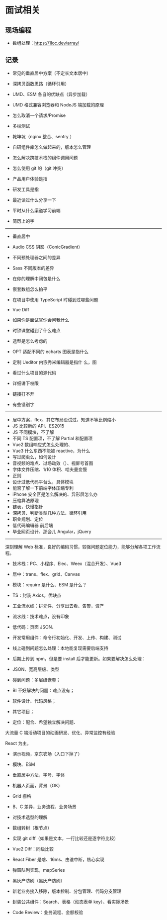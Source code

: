 # 面试相关

## 现场编程

* 数组处理：https://1loc.dev/array/

## 记录

<!-- 汤唯国 -->

* 常见的垂直居中方案（不定长文本居中）

* 深拷贝函数思路（循环引用）
* UMD、ESM 各自的优缺点（异步加载）
* UMD 格式兼容浏览器和 NodeJS 端加载的原理
* 怎么取消一个请求/Promise
* 多栏测试
* 乾坤坑（nginx 整合、sentry ）

* 自研组件库怎么做起来的，版本怎么管理
* 怎么解决跨技术栈的组件调用问题
* 怎么使用 git 的（git 冲突）

* 产品用户体验是指
* 研发工具是指
* 最近读过什么分享一下
* 平时从什么渠道学习前端

* 简历上的字

---

<!-- 女孩子 -->

* 垂直居中
* Audio CSS 阴影（ConicGradient）
* 不同预处理器之间的差异
* Sass 不同版本的差异

* 在你的理解中闭包是什么
* 嵌套数组怎么拍平
* 在项目中使用 TypeScript 时碰到过哪些问题
* Vue Diff
* 如果你是面试官你会问我什么

* 时钟课堂碰到了什么难点
* 选型是怎么考虑的
* OPT 适配不同的 echarts 图表是指什么
* 定制 Ueditor 内嵌秀米编辑器是指什 么，图
* 看过什么项目的源代码
* 详细讲下权限

* 链接打不开
* 有些错别字

--- 

<!-- 韩鹏 -->

* 居中方案，flex、其它布局没试过，知道不等比例缩小
* JS 比较新的 API、ES2015
* JS 不同模块，不了解
* 不同 TS 配置项，不了解 Partial 和配置项
* Vue2 数组响应式怎么处理的、
* Vue3 什么东西不能被 reactive，为什么
* 写过爬虫么，如何设计
* 音视频的难点、过场动效（）、视屏号首图
* 字体文件压缩、1/10 体积、哈夫曼变慢
* 正则
* 设计过低代码平台么，具体模块
* 能否了解一下前端字体压缩专利
* iPhone 安全区是怎么解决的、异形屏怎么办
* 压缩算法原理
* 链表，快慢指针
* 深拷贝、判断类型几种方法、循环引用
* 职业规划、定位
* 低代码编辑器 前后端
* 毕业网页设计、那会儿 Angular，jQuery

---

<!-- 袁云峰 -->

<!-- 做过许多类型的项目。实际考察来看没有解决过有价值的技术问题。感觉实际能力与简历不符合，不建议录用。 -->

深刻理解 Web 标准，良好的编码习惯，较强问题定位能力，能够分解各项工作流程。

* 技术栈：PC、小程序、Elec、Weex（混合开发）、Vue3
* 居中：trans、flex、grid、Canvas
* 模块：require 是什么、ESM 是什么？
* TS：封装 Axios，优缺点

* 工业流水线：拼元件、分享出去看、告警，资产
* 流水线：技术难点，没有印象
* 低代码：页面 JSON、
* 开发常用组件：命令行初始化、开发、上传、构建、测试
* 线上碰到问题怎么处理：本地能复现需要后端支持
* 后期上传到 npm，但是要 install 后才能更新。如果要解决怎么处理：
* JSON、宽高层级、类型
* 碰到问题：多层级嵌套；
* BI 不好解决的问题：难点没有；

* 软件设计、代码风格；
* 其它项目；
* 定位：配合、希望独立解决问题、

<!-- 刘洋 -->

<!-- 熟练掌握动画和 CSS3 技术。对不同类型场景的页面能给出布局实现。了解 Vue、React 等框架的基本实现原理。在异步控制、git diff 等算法题中没能找到思路。总结来看，熟悉 CSS 但 JS 基础一般。由于简历中写到包括组件设计、团队管理、性能优化等其它方向的经验，建议进一步考察。 -->

⼤流量 C 端活动项⽬的动画研发、优化、异常监控有经验

React 为主。

* 演示视频，京东农场（入口下掉了）

* 模块、ESM
* 垂直居中方法，字号、字体
* 机器人页面，背景（OK）
* Grid 栅格

* B、C 差异，业务流程、业务场景
* 对技术选型的理解

* 数组转树（根节点）
* 实现 git diff（如果是文本，一行比较还是逐字符比较）

* Vue2 Diff：同级比较
* React Fiber 是啥、16ms、由谁中断，核心实现
* 弹窗队列实现，mapSeries
* ⿊灰产防刷（黑灰产防刷）

* 新⽼业务接⼊移除，版本控制、分包管理、代码分⽀管理
* 封装公共组件：Search、表格（动态表单 key）、看实际场景
* Code Review：业务流程、金额校验
